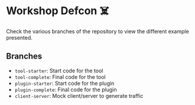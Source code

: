 # Workshop Defcon ☠️

Check the various branches of the repository to view the different example presented.

## Branches

- `tool-starter`: Start code for the tool
- `tool-complete`: Final code for the tool
- `plugin-starter`: Start code for the plugin
- `plugin-complete`: Final code for the plugin
- `client-server`: Mock client/server to generate traffic
